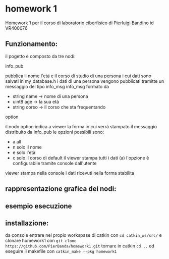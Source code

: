 # homework 1

Homework 1 per il corso di laboratorio ciberfisico
di Pierluigi Bandino id VR400076


Funzionamento:
------------------------------------------------------------------------------------------------------------------------------
il pogetto è composto da tre nodi:

info_pub

pubblica il nome l'età e il corso di studio di una persona i cui dati sono salvati in my_database.h
i dati di una persona vengono pubblicati tramitte un messaggio del tipo info_msg
info_msg formato da 
* string name -> nome di una persona
* uint8 age -> la sua età
* string corso -> il corso che sta frequentando

option

il nodo option indica a viewer la forma in cui verrà stampato il messaggio distribuito da info_pub
le opzioni possibili sono:
* a all
* n solo il nome
* e solo l'età
* c solo il corso
di default il viewer stampa tutti i dati (a)
l'opzione è configurabile tramite console dall'utente

viewer
stampa nella console i dati ricevuti nella forma stabilita

rappresentazione grafica dei nodi:
------------------------------------------------------------------------------------------------------------------------------
esempio esecuzione
------------------------------------------------------------------------------------------------------------------------------
installazione:
------------------------------------------------------------------------------------------------------------------------------

da console entrare nel propio workspase di catkin con 
`cd catkin_ws/src/`
e clonare homework1 con 
`git clone https://github.com/PierBanda/homework1.git`
tornare in catkin 
`cd ..`
ed eseguire il makefile con
`catkin_make --pkg homework1`

